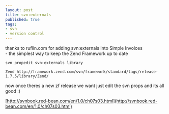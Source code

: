 ```yaml
--- 
layout: post
title: svn:externals
published: true
tags: 
- svn
- version control
---
```

thanks to ruflin.com for adding svn:externals into Simple Invoices<br />- the simplest way to keep the Zend Framework up to date

```
svn propedit svn:externals library
```

```
Zend http://framework.zend.com/svn/framework/standard/tags/release-1.7.5/library/Zend/
```

now once theres a new zf release we want just edit the svn props and its all good :)


[http://svnbook.red-bean.com/en/1.0/ch07s03.html](http://svnbook.red-bean.com/en/1.0/ch07s03.html)
